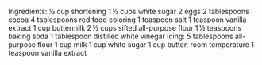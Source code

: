 Ingredients:
½ cup shortening
1 ½ cups white sugar
2 eggs
2 tablespoons cocoa
4 tablespoons red food coloring
1 teaspoon salt
1 teaspoon vanilla extract
1 cup buttermilk
2 ½ cups sifted all-purpose flour
1 ½ teaspoons baking soda
1 tablespoon distilled white vinegar
Icing:
5 tablespoons all-purpose flour
1 cup milk
1 cup white sugar
1 cup butter, room temperature
1 teaspoon vanilla extract
